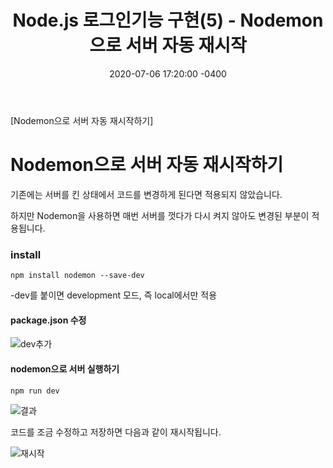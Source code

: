 ﻿---
title: "Node.js 로그인기능 구현(5) -  Nodemon으로 서버 자동 재시작"
date: 2020-07-06 17:20:00 -0400
categories: Study
---

[Nodemon으로 서버 자동 재시작하기]



# Nodemon으로 서버 자동 재시작하기

기존에는 서버를 킨 상태에서 코드를 변경하게 된다면 적용되지 않았습니다.

하지만 Nodemon을 사용하면 매번 서버를 껏다가 다시 켜지 않아도 변경된 부분이 적용됩니다.



### install

```
npm install nodemon --save-dev
```

-dev를 붙이면 development 모드, 즉 local에서만 적용



#### package.json 수정

![dev추가](../../assets/images/study/node5/dev추가.PNG)



#### nodemon으로 서버 실행하기

```
npm run dev
```

![결과](../../assets/images/study/node5/결과.PNG)

코드를 조금 수정하고 저장하면 다음과 같이 재시작됩니다.

![재시작](../../assets/images/study/node5/재시작.PNG)